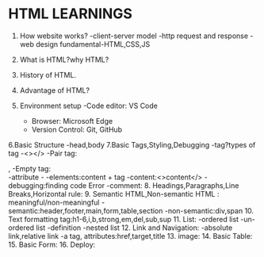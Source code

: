 # HTML LEARNINGS

1. How website works?
   -client-server model
   -http request and response
   -web design fundamental-HTML,CSS,JS

2. What is HTML?why HTML?
3. History of HTML.
4. Advantage of HTML?
5. Environment setup
   -Code editor: VS Code
   - Browser: Microsoft Edge
   - Version Control: Git, GitHub
  
6.Basic Structure
    -head,body
7.Basic Tags,Styling,Debugging
    -tag?types of tag
        -<></>
        -Pair tag:<p></p>,<body></body>
        -Empty tag:<br>
    -attribute
        -<tag attribute ="value">
    -elements:content + tag
    -content:<>content</>
    -debugging:finding code Error
    -comment: <!-- basic info -->
8. Headings,Paragraphs,Line Breaks,Horizontal rule:
9. Semantic HTML,Non-semantic HTML : meaningful/non-meaningful
    -semantic:header,footer,main,form,table,section
    -non-semantic:div,span
10. Text formatting tag:h1-6,i,b,strong,em,del,sub,sup
11. List:
    -ordered list
    -un-ordered list
    -definition
    -nested list
12. Link and Navigation:
    -absolute link,relative link
    -a tag, attributes:href,target,title
13. image:
14. Basic Table:
15. Basic Form:
16. Deploy:
